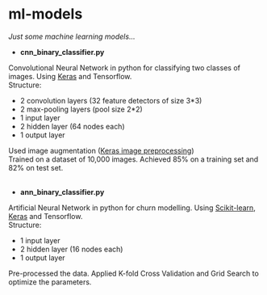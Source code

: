 # ml-models
*Just some machine learning models...*

* **cnn_binary_classifier.py**

Convolutional Neural Network in python for classifying two classes of images. Using [Keras](https://keras.io/) and Tensorflow.<br />
Structure:
- 2 convolution layers (32 feature detectors of size 3\*3)
- 2 max-pooling layers (pool size 2\*2)
- 1 input layer
- 2 hidden layer (64 nodes each)
- 1 output layer

Used image augmentation ([Keras image preprocessing](https://keras.io/preprocessing/image/))
<br /> Trained on a dataset of 10,000 images. Achieved 85% on a training set and 82% on test set.
<br /><br />


* **ann_binary_classifier.py**<br />

Artificial Neural Network in python for churn modelling. Using [Scikit-learn](http://scikit-learn.org/), [Keras](https://keras.io/) and Tensorflow.<br />
Structure:
- 1 input layer
- 2 hidden layer (16 nodes each)
- 1 output layer

Pre-processed the data. Applied K-fold Cross Validation and Grid Search to optimize the parameters. 
